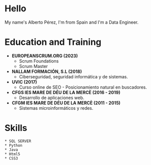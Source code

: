 # Hello 
My name's Alberto Pérez, I'm from Spain and I'm a Data Engineer.

# Education and Training
* **EUROPEANSCRUM.ORG (2023)**
    * Scrum Foundations
    * Scrum Master
* **NALLAM FORMACIÓN, S.L (2018)**
    * Ciberseguridad, seguridad informática y de sistemas.
* **UVIC (2017)**
    * Curso online de SEO - Posicionamiento natural en buscadores.
* **CFGS IES MARE DE DÉU DE LA MERCÈ (2016 - 2019)**
    * Desarrollo de aplicaciones web.
* **CFGM IES MARE DE DÉU DE LA MERCÈ (2011 - 2015)**
    * Sistemas microinformáticos y redes.

# Skills
    * SQL SERVER
    * Python
    * Java
    * Html5
    * CSS3
